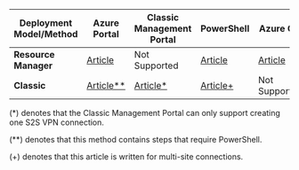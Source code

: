 | **Deployment Model/Method** | **Azure Portal** | **Classic Management Portal** | **PowerShell** | **Azure CLI** |
| --- | --- | --- | --- | --- |
| **Resource Manager** |[Article](../articles/vpn-gateway/vpn-gateway-howto-site-to-site-resource-manager-portal.md) |Not Supported |[Article](../articles/vpn-gateway/vpn-gateway-create-site-to-site-rm-powershell.md) | [Article](../articles/vpn-gateway/vpn-gateway-howto-site-to-site-resource-manager-cli.md) |
| **Classic** |[Article**](../articles/vpn-gateway/vpn-gateway-howto-site-to-site-classic-portal.md) |[Article*](../articles/vpn-gateway/vpn-gateway-site-to-site-create.md) |[Article+](../articles/vpn-gateway/vpn-gateway-multi-site.md) | Not Supported |

(*) denotes that the Classic Management Portal can only support creating one S2S VPN connection.

(**) denotes that this method contains steps that require PowerShell.

(+) denotes that this article is written for multi-site connections.
